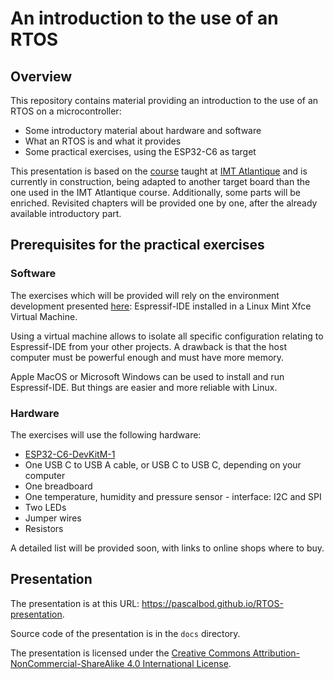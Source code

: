 # An introduction to the use of an RTOS

## Overview

This repository contains material providing an introduction to the use of an RTOS on a microcontroller:
* Some introductory material about hardware and software
* What an RTOS is and what it provides
* Some practical exercises, using the ESP32-C6 as target

This presentation is based on the [course](https://github.com/PascalBod/IMTAtlantique-2024) taught at [IMT Atlantique](https://www.imt-atlantique.fr/en) and is currently in construction, being adapted to another target board than the one used in the IMT Atlantique course. Additionally, some parts will be enriched. Revisited chapters will be provided one by one, after the already available introductory part.

## Prerequisites for the practical exercises

### Software

The exercises which will be provided will rely on the environment development presented [here](https://github.com/PascalBod/lm-esp32-eclipse): Espressif-IDE installed in a Linux Mint Xfce Virtual Machine.

Using a virtual machine allows to isolate all specific configuration relating to Espressif-IDE from your other projects. A drawback is that the host computer must be powerful enough and must have more memory.

Apple MacOS or Microsoft Windows can be used to install and run Espressif-IDE. But things are easier and more reliable with Linux.

### Hardware

The exercises will use the following hardware:
* [ESP32-C6-DevKitM-1](https://docs.espressif.com/projects/espressif-esp-dev-kits/en/latest/esp32c6/esp32-c6-devkitm-1/user_guide.html)
* One USB C to USB A cable, or USB C to USB C, depending on your computer
* One breadboard
* One temperature, humidity and pressure sensor - interface: I2C and SPI
* Two LEDs
* Jumper wires
* Resistors

A detailed list will be provided soon, with links to online shops where to buy.

## Presentation

The presentation is at this URL: https://pascalbod.github.io/RTOS-presentation. 

Source code of the presentation is in the `docs` directory. 

The presentation is licensed under the  [Creative Commons Attribution-NonCommercial-ShareAlike 4.0 International License](https://creativecommons.org/licenses/by-nc-sa/4.0/).
